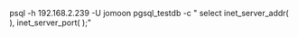 psql -h 192.168.2.239 -U jomoon pgsql_testdb -c " select inet_server_addr( ), inet_server_port( );"

